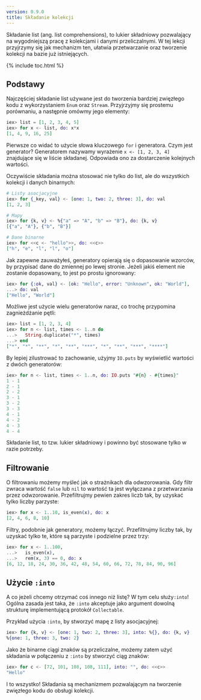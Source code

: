 ```yaml
---
version: 0.9.0
title: Składanie kolekcji
---
```


Składanie list (ang. list comprehensions), to lukier składniowy pozwalający na wygodniejszą pracę z kolekcjami i danymi przeliczalnymi. W tej lekcji przyjrzymy się jak mechanizm ten, ułatwia przetwarzanie oraz tworzenie kolekcji na bazie już istniejących.

{% include toc.html %}

## Podstawy

Najczęściej składanie list używane jest do tworzenia bardziej zwięzłego kodu z wykorzystaniem `Enum` oraz `Stream`. Przyjrzyjmy się prostemu porównaniu, a następnie omówmy jego elementy:

```elixir
iex> list = [1, 2, 3, 4, 5]
iex> for x <- list, do: x*x
[1, 4, 9, 16, 25]
```

Pierwsze co widać to użycie słowa kluczowego `for` i generatora. Czym jest generator?  Generatorem nazywamy wyrażenie `x <- [1, 2, 3, 4]` znajdujące się w liście składanej. Odpowiada ono za dostarczenie kolejnych wartości.

Oczywiście składania można stosować nie tylko do list, ale do wszystkich kolekcji i danych binarnych:

```elixir
# Listy asocjacyjne
iex> for {_key, val} <- [one: 1, two: 2, three: 3], do: val
[1, 2, 3]

# Mapy
iex> for {k, v} <- %{"a" => "A", "b" => "B"}, do: {k, v}
[{"a", "A"}, {"b", "B"}]

# Dane binarne
iex> for <<c <- "hello">>, do: <<c>>
["h", "e", "l", "l", "o"]
```

Jak zapewne zauważyłeś, generatory opierają się o dopasowanie wzorców, by przypisać dane do zmiennej po lewej stronie. Jeżeli jakiś element nie zostanie dopasowany, to jest po prostu ignorowany:

```elixir
iex> for {:ok, val} <- [ok: "Hello", error: "Unknown", ok: "World"], 
...> do: val
["Hello", "World"]
```

Możliwe jest użycie wielu generatorów naraz, co trochę przypomina zagnieżdżanie pętli:

```elixir
iex> list = [1, 2, 3, 4]
iex> for n <- list, times <- 1..n do
...>   String.duplicate("*", times)
...> end
["*", "*", "**", "*", "**", "***", "*", "**", "***", "****"]
```

By lepiej zilustrować to zachowanie, użyjmy `IO.puts` by wyświetlić wartości z dwóch generatorów:

```elixir
iex> for n <- list, times <- 1..n, do: IO.puts "#{n} - #{times}"
1 - 1
2 - 1
2 - 2
3 - 1
3 - 2
3 - 3
4 - 1
4 - 2
4 - 3
4 - 4
```

Składanie list, to tzw. lukier składniowy i powinno być stosowane tylko w razie potrzeby.

## Filtrowanie

O filtrowaniu możemy myśleć jak o strażnikach dla odwzorowania. Gdy filtr zwraca wartość `false` lub `nil` to wartość ta jest wyłączana z przetwarzania przez odwzorowanie. Przefiltrujmy pewien zakres liczb tak, by uzyskać tylko liczby  parzyste:

```elixir
iex> for x <- 1..10, is_even(x), do: x
[2, 4, 6, 8, 10]
```

Filtry, podobnie jak generatory, możemy łączyć. Przefiltrujmy liczby tak, by uzyskać tylko te, które są parzyste i podzielne przez trzy:

```elixir
iex> for x <- 1..100,
...>   is_even(x),
...>   rem(x, 3) == 0, do: x
[6, 12, 18, 24, 30, 36, 42, 48, 54, 60, 66, 72, 78, 84, 90, 96]
```

## Użycie `:into`

A co jeżeli chcemy otrzymać coś innego niż listę?  W tym celu służy`:into`! Ogólna zasada jest taka, że `:into` akceptuje jako argument dowolną strukturę implementującą protokół `Collectable`.

Przykład użycia `:into`, by stworzyć mapę z listy asocjacyjnej:

```elixir
iex> for {k, v} <- [one: 1, two: 2, three: 3], into: %{}, do: {k, v}
%{one: 1, three: 3, two: 2}
```

Jako że binarne ciągi znaków są przeliczalne, możemy zatem użyć składania w połączeniu z `:into` by stworzyć ciąg 
znaków:

```elixir
iex> for c <- [72, 101, 108, 108, 111], into: "", do: <<c>>
"Hello"
```

I to wszystko! Składania są mechanizmem pozwalającym na tworzenie zwięzłego kodu do obsługi kolekcji.  
